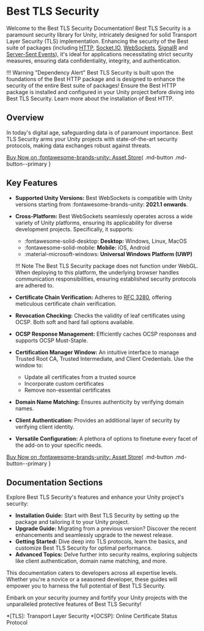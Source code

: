 # Best TLS Security

Welcome to the Best TLS Security Documentation! 
Best TLS Security is a paramount security library for Unity, intricately designed for solid Transport Layer Security (TLS) implementation. 
Enhancing the security of the Best suite of packages (including [HTTP](https://assetstore.unity.com/packages/slug/267636?aid=1101lfX8E), [Socket.IO](https://assetstore.unity.com/packages/slug/268759?aid=1101lfX8E), [WebSockets](https://assetstore.unity.com/packages/slug/268757?aid=1101lfX8E), [SignalR](https://assetstore.unity.com/packages/slug/268760?aid=1101lfX8E) and [Server-Sent Events](https://assetstore.unity.com/packages/slug/268758?aid=1101lfX8E)), 
it's ideal for applications necessitating strict security measures, ensuring data confidentiality, integrity, and authentication.

!!! Warning "Dependency Alert"
    Best TLS Security is built upon the foundations of the Best HTTP package and is designed to enhance the security of the entire Best suite of packages!
    Ensure the Best HTTP package is installed and configured in your Unity project before diving into Best TLS Security. Learn more about the installation of Best HTTP.

## Overview
In today's digital age, safeguarding data is of paramount importance. 
Best TLS Security arms your Unity projects with state-of-the-art security protocols, making data exchanges robust against threats.

[Buy Now on :fontawesome-brands-unity: Asset Store](https://assetstore.unity.com/packages/slug/268761?aid=1101lfX8E){ .md-button .md-button--primary }

## Key Features
- **Supported Unity Versions:** Best WebSockets is compatible with Unity versions starting from :fontawesome-brands-unity: **2021.1 onwards**.
- **Cross-Platform:** Best WebSockets seamlessly operates across a wide variety of Unity platforms, ensuring its applicability for diverse development projects. Specifically, it supports:
    
    - :fontawesome-solid-desktop: **Desktop:** Windows, Linux, MacOS
    - :fontawesome-solid-mobile:  **Mobile:** iOS, Android
    - :material-microsoft-windows: **Universal Windows Platform (UWP)**

    !!! Note
        The Best TLS Security package does not function under WebGL. 
        When deploying to this platform, the underlying browser handles communication responsibilities, ensuring established security protocols are adhered to.

- **Certificate Chain Verification:** Adheres to [RFC 3280](https://tools.ietf.org/html/rfc3280), offering meticulous certificate chain verification.
- **Revocation Checking:** Checks the validity of leaf certificates using OCSP. Both soft and hard fail options available.
- **OCSP Response Management:** Efficiently caches OCSP responses and supports OCSP Must-Staple.
- **Certification Manager Window:** An intuitive interface to manage Trusted Root CA, Trusted Intermediate, and Client Credentials. Use the window to:
    - Update all certificates from a trusted source
    - Incorporate custom certificates
    - Remove non-essential certificates
- **Domain Name Matching:** Ensures authenticity by verifying domain names.
- **Client Authentication:** Provides an additional layer of security by verifying client identity.
- **Versatile Configuration:** A plethora of options to finetune every facet of the add-on to your specific needs.

[Buy Now on :fontawesome-brands-unity: Asset Store](https://assetstore.unity.com/packages/slug/268761?aid=1101lfX8E){ .md-button .md-button--primary }

## Documentation Sections

Explore Best TLS Security's features and enhance your Unity project's security:

- **Installation Guide:** Start with Best TLS Security by setting up the package and tailoring it to your Unity project.
- **Upgrade Guide:** Migrating from a previous version? Discover the recent enhancements and seamlessly upgrade to the newest release.
- **Getting Started:** Dive deep into TLS protocols, learn the basics, and customize Best TLS Security for optimal performance.
- **Advanced Topics:** Delve further into security realms, exploring subjects like client authentication, domain name matching, and more.

This documentation caters to developers across all expertise levels. Whether you're a novice or a seasoned developer, these guides will empower you to harness the full potential of Best TLS Security.

Embark on your security journey and fortify your Unity projects with the unparalleled protective features of Best TLS Security!

*[TLS]: Transport Layer Security
*[OCSP]: Online Certificate Status Protocol